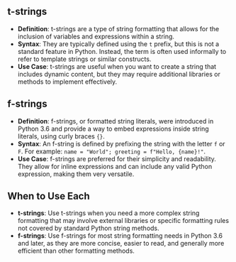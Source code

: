 ## t-strings
- **Definition**: t-strings are a type of string formatting that allows for the inclusion of variables and expressions within a string.
- **Syntax**: They are typically defined using the `t` prefix, but this is not a standard feature in Python. Instead, the term is often used informally to refer to template strings or similar constructs.
- **Use Case**: t-strings are useful when you want to create a string that includes dynamic content, but they may require additional libraries or methods to implement effectively.

## f-strings
- **Definition**: f-strings, or formatted string literals, were introduced in Python 3.6 and provide a way to embed expressions inside string literals, using curly braces `{}`.
- **Syntax**: An f-string is defined by prefixing the string with the letter `f` or `F`. For example: `name = "World"; greeting = f"Hello, {name}!"`.
- **Use Case**: f-strings are preferred for their simplicity and readability. They allow for inline expressions and can include any valid Python expression, making them very versatile.

## When to Use Each
- **t-strings**: Use t-strings when you need a more complex string formatting that may involve external libraries or specific formatting rules not covered by standard Python string methods.
- **f-strings**: Use f-strings for most string formatting needs in Python 3.6 and later, as they are more concise, easier to read, and generally more efficient than other formatting methods.